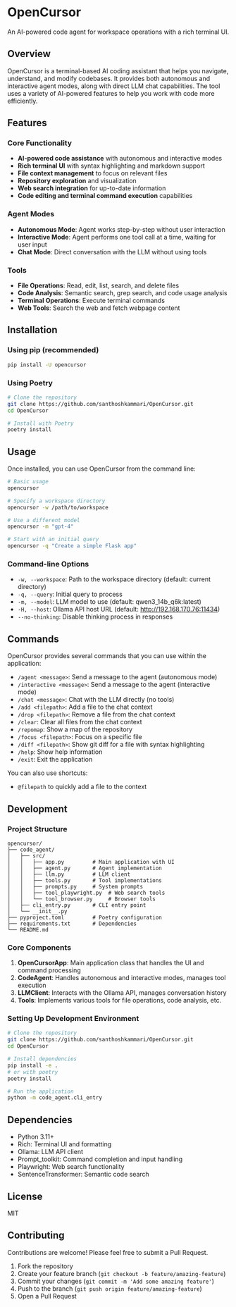 # OpenCursor

An AI-powered code agent for workspace operations with a rich terminal UI.

## Overview

OpenCursor is a terminal-based AI coding assistant that helps you navigate, understand, and modify codebases. It provides both autonomous and interactive agent modes, along with direct LLM chat capabilities. The tool uses a variety of AI-powered features to help you work with code more efficiently.

## Features

### Core Functionality
- **AI-powered code assistance** with autonomous and interactive modes
- **Rich terminal UI** with syntax highlighting and markdown support
- **File context management** to focus on relevant files
- **Repository exploration** and visualization
- **Web search integration** for up-to-date information
- **Code editing and terminal command execution** capabilities

### Agent Modes
- **Autonomous Mode**: Agent works step-by-step without user interaction
- **Interactive Mode**: Agent performs one tool call at a time, waiting for user input
- **Chat Mode**: Direct conversation with the LLM without using tools

### Tools
- **File Operations**: Read, edit, list, search, and delete files
- **Code Analysis**: Semantic search, grep search, and code usage analysis
- **Terminal Operations**: Execute terminal commands
- **Web Tools**: Search the web and fetch webpage content

## Installation

### Using pip (recommended)

```bash
pip install -U opencursor
```

### Using Poetry

```bash
# Clone the repository
git clone https://github.com/santhoshkammari/OpenCursor.git
cd OpenCursor

# Install with Poetry
poetry install
```

## Usage

Once installed, you can use OpenCursor from the command line:

```bash
# Basic usage
opencursor

# Specify a workspace directory
opencursor -w /path/to/workspace

# Use a different model
opencursor -m "gpt-4"

# Start with an initial query
opencursor -q "Create a simple Flask app"
```

### Command-line Options

- `-w, --workspace`: Path to the workspace directory (default: current directory)
- `-q, --query`: Initial query to process
- `-m, --model`: LLM model to use (default: qwen3_14b_q6k:latest)
- `-H, --host`: Ollama API host URL (default: http://192.168.170.76:11434)
- `--no-thinking`: Disable thinking process in responses

## Commands

OpenCursor provides several commands that you can use within the application:

- `/agent <message>`: Send a message to the agent (autonomous mode)
- `/interactive <message>`: Send a message to the agent (interactive mode)
- `/chat <message>`: Chat with the LLM directly (no tools)
- `/add <filepath>`: Add a file to the chat context
- `/drop <filepath>`: Remove a file from the chat context
- `/clear`: Clear all files from the chat context
- `/repomap`: Show a map of the repository
- `/focus <filepath>`: Focus on a specific file
- `/diff <filepath>`: Show git diff for a file with syntax highlighting
- `/help`: Show help information
- `/exit`: Exit the application

You can also use shortcuts:
- `@filepath` to quickly add a file to the context


## Development

### Project Structure

```
opencursor/
├── code_agent/
│   ├── src/
│   │   ├── app.py         # Main application with UI
│   │   ├── agent.py       # Agent implementation
│   │   ├── llm.py         # LLM client
│   │   ├── tools.py       # Tool implementations
│   │   ├── prompts.py     # System prompts
│   │   ├── tool_playwright.py  # Web search tools
│   │   └── tool_browser.py     # Browser tools
│   ├── cli_entry.py       # CLI entry point
│   └── __init__.py
├── pyproject.toml         # Poetry configuration
├── requirements.txt       # Dependencies
└── README.md
```

### Core Components

1. **OpenCursorApp**: Main application class that handles the UI and command processing
2. **CodeAgent**: Handles autonomous and interactive modes, manages tool execution
3. **LLMClient**: Interacts with the Ollama API, manages conversation history
4. **Tools**: Implements various tools for file operations, code analysis, etc.

### Setting Up Development Environment

```bash
# Clone the repository
git clone https://github.com/santhoshkammari/OpenCursor.git
cd OpenCursor

# Install dependencies
pip install -e .
# or with poetry
poetry install

# Run the application
python -m code_agent.cli_entry
```

## Dependencies

- Python 3.11+
- Rich: Terminal UI and formatting
- Ollama: LLM API client
- Prompt_toolkit: Command completion and input handling
- Playwright: Web search functionality
- SentenceTransformer: Semantic code search

## License

MIT

## Contributing

Contributions are welcome! Please feel free to submit a Pull Request.

1. Fork the repository
2. Create your feature branch (`git checkout -b feature/amazing-feature`)
3. Commit your changes (`git commit -m 'Add some amazing feature'`)
4. Push to the branch (`git push origin feature/amazing-feature`)
5. Open a Pull Request